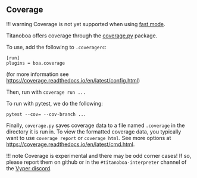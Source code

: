 ## Coverage

!!! warning
    Coverage is not yet supported when using [fast mode](../../api/env/env.md#enable_fast_mode).

Titanoboa offers coverage through the [coverage.py](https://coverage.readthedocs.io/) package.

To use, add the following to `.coveragerc`:

```
[run]
plugins = boa.coverage
```

(for more information see https://coverage.readthedocs.io/en/latest/config.html)

Then, run with `coverage run ...`

To run with pytest, we do the following:

```
pytest --cov= --cov-branch ...
```

Finally, `coverage.py` saves coverage data to a file named `.coverage` in the directory it is run in. To view the formatted coverage data, you typically want to use `coverage report` or `coverage html`. See more options at https://coverage.readthedocs.io/en/latest/cmd.html.

!!! note
    Coverage is experimental and there may be odd corner cases! If so, please report them on github or in the `#titanoboa-interpreter` channel of the [Vyper discord](https://discord.gg/6tw7PTM7C2).

